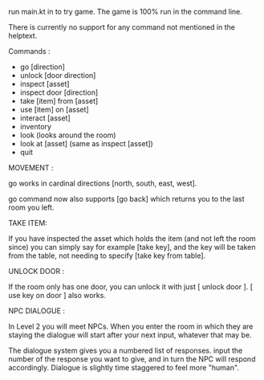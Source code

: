 run main.kt in to try game. The game is 100% run in the command line. 

There is currently no support for any command not mentioned in the helptext. 

Commands :
- go [direction]
- unlock [door direction]
- inspect [asset]
- inspect door [direction]
- take [item] from [asset]
- use [item] on [asset]
- interact [asset]
- inventory
- look              (looks around the room)
- look at [asset]   (same as inspect [asset])
- quit

MOVEMENT :

go works in cardinal directions [north, south, east, west].

go command now also supports [go back] which returns you to the last room you left.

TAKE ITEM: 

If you have inspected the asset which holds the item (and not left the room since) 
you can simply say for example [take key], and the key will be taken from the table, 
not needing to specify [take key from table]. 

UNLOCK DOOR : 

If the room only has one door, you can unlock it with just [ unlock door ]. [ use key on door ] also works.

NPC DIALOGUE : 

In Level 2 you will meet NPCs. When you enter the room in which they are staying the dialogue will start 
after your next input, whatever that may be. 

The dialogue system gives you a numbered list of responses. input the number of the 
response you want to give, and in turn the NPC will respond accordingly. 
Dialogue is slightly time staggered to feel more "human". 